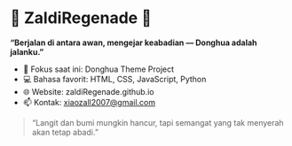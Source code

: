 # 🌌 ZaldiRegenade 🌌

**“Berjalan di antara awan, mengejar keabadian — Donghua adalah jalanku.”**

- 🔭 Fokus saat ini: Donghua Theme Project
- 💻 Bahasa favorit: HTML, CSS, JavaScript, Python
- 🌐 Website: zaldiRegenade.github.io
- 📫 Kontak: xiaozall2007@gmail.com

> “Langit dan bumi mungkin hancur, tapi semangat yang tak menyerah akan tetap abadi.”
